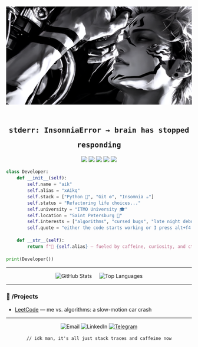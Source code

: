 <p align="center">
  <img src="https://raw.githubusercontent.com/xAikq/xAikq/main/banner.png" alt="banner" width="1000"/>
</p>

<h1 align="center"><sub><code>stderr: InsomniaError → brain has stopped responding</code></sub></h1>

<p align="center">
  <img src="https://img.shields.io/badge/🎓%20ITMO%20University-%230A0A0A.svg?style=flat" />
  <img src="https://img.shields.io/badge/Python-%2314354C.svg?style=flat&logo=python&logoColor=yellow" />
  <img src="https://img.shields.io/badge/🧠%20AI%20&%20Algorithms-%230A0A0A.svg?style=flat" />
  <img src="https://img.shields.io/badge/☕%20caffeine%20dependent-%230A0A0A?style=flat" />
  <img src="https://img.shields.io/badge/🌙%20insomniac%20mode-%230A0A0A?style=flat" />
</p>

```python
class Developer:
    def __init__(self):
        self.name = "aik"
        self.alias = "xAikq"
        self.stack = ["Python 🐍", "Git ⚙️", "Insomnia ☕"]
        self.status = "Refactoring life choices..."
        self.university = "ITMO University 🎓"
        self.location = "Saint Petersburg 🌌"
        self.interests = ["algorithms", "cursed bugs", "late night debugging"]
        self.quote = "either the code starts working or I press alt+f4 irl..."

    def __str__(self):
        return f"👾 {self.alias} — fueled by caffeine, curiosity, and ctrl+z"

print(Developer())
```

---

<div align="center" style="display: flex; justify-content: center; gap: 20px; flex-wrap: wrap;">

  <img src="https://github-readme-stats.vercel.app/api?username=xAikq&show_icons=true&theme=dark" alt="GitHub Stats" />

  <img src="https://github-readme-stats.vercel.app/api/top-langs/?username=xAikq&layout=compact&theme=dark&langs_count=6" alt="Top Languages" />

</div>

---

### 📂 /Projects

- [LeetCode](https://github.com/xAikq/leetcode) — me vs. algorithms: a slow-motion car crash

---

<p align="center">
  <img src="https://img.shields.io/badge/-xAikq@yandex.ru-0A0A0A?style=flat-circle&logo=gmail&logoColor=white&labelColor=0A0A0A" alt="Email" />
  <img src="https://img.shields.io/badge/-xaikq-0A0A0A?style=flat-circle&logo=discord&logoColor=white&labelColor=0A0A0A" alt="LinkedIn" />
  <a href="https://t.me/xAikq">
    <img src="https://img.shields.io/badge/-@xAikq-0A0A0A?style=flat-circle&logo=telegram&logoColor=white&labelColor=0A0A0A" alt="Telegram" />
  </a>
</p>





<p align="center"><code>// idk man, it's all just stack traces and caffeine now</code></p>
